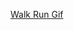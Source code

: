 
[Walk Run Gif](https://user-images.githubusercontent.com/88223040/132146754-9e2f7650-61d6-4dc7-90dc-c5c4d23263d2.gif)


